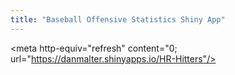 ```yaml
---
title: "Baseball Offensive Statistics Shiny App"
---
```


<meta http-equiv="refresh" content="0; url="https://danmalter.shinyapps.io/HR-Hitters"/>
